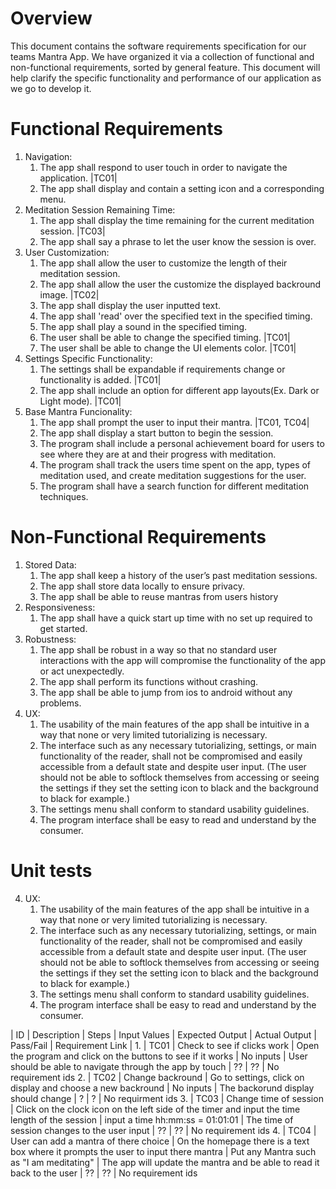 # Overview
This document contains the software requirements specification for our teams Mantra App. We have organized it via a collection of functional and non-functional requirements, sorted by general feature. This document will help clarify the specific functionality and performance of our application as we go to develop it.

# Functional Requirements

1. Navigation:
	1. The app shall respond to user touch in order to navigate the application. |TC01|
	2. The app shall display and contain a setting icon and a corresponding menu. 
2. Meditation Session Remaining Time:
	1. The app shall display the time remaining for the current meditation session. |TC03| 
	2. The app shall say a phrase to let the user know the session is over.
3. User Customization:
	1. The app shall allow the user to customize the length of their meditation session.
	2. The app shall allow the user the customize the displayed backround image. |TC02|
	3. The app shall display the user inputted text.
	4. The app shall 'read' over the specified text in the specified timing.
	5. The app shall play a sound in the specified timing.
	6. The user shall be able to change the specified timing. |TC01|
	7. The user shall be able to change the UI elements color. |TC01|
4. Settings Specific Functionality:
	1. The settings shall be expandable if requirements change or functionality is added. |TC01|
	2. The app shall include an option for different app layouts(Ex. Dark or Light mode). |TC01|
5. Base Mantra Funcionality:
	1. The app shall prompt the user to input their mantra. |TC01, TC04|
	2. The app shall display a start button to begin the session.
	3. The program shall include a personal achievement board for users to see where they are at and their progress with meditation.
	4. The program shall track the users time spent on the app, types of meditation used, and create meditation suggestions for the user.
	5. The program shall have a search function for different meditation techniques.


# Non-Functional Requirements

1. Stored Data:
	1. The app shall keep a history of the user’s past meditation sessions.
	2. The app shall store data locally to ensure privacy.
	3. The app shall be able to reuse mantras from users history 
2. Responsiveness:
	1. The app shall have a quick start up time with no set up required to get started.
3. Robustness:
	1. The app shall be robust in a way so that no standard user interactions with the app will compromise the functionality of the app or act unexpectedly.
	2. The app shall perform its functions without crashing.
	3. The app shall be able to jump from ios to android without any problems.
4. UX:
	1. The usability of the main features of the app shall be intuitive in a way that none or very limited tutorializing is necessary. 
	2. The interface such as any necessary tutorializing, settings, or main functionality of the reader, shall not be compromised and easily accessible from a default state and despite user input. (The user should not be able to softlock themselves from accessing or seeing the settings if they set the setting icon to black and the background to black for example.)
	3. The settings menu shall conform to standard usability guidelines.
	4. The program interface shall be easy to read and understand by the consumer.


# Unit tests

4. UX:
	1. The usability of the main features of the app shall be intuitive in a way that none or very limited tutorializing is necessary. 
	2. The interface such as any necessary tutorializing, settings, or main functionality of the reader, shall not be compromised and easily accessible from a default state and despite user input. (The user should not be able to softlock themselves from accessing or seeing the settings if they set the setting icon to black and the background to black for example.)
	3. The settings menu shall conform to standard usability guidelines.
	4. The program interface shall be easy to read and understand by the consumer.

| ID | Description | Steps | Input Values | Expected Output | Actual Output | Pass/Fail | Requirement Link |
	1. | TC01 | Check to see if clicks work | Open the program and click on the buttons to see if it works | No inputs | User should be able to navigate through the app by touch | ?? | ?? | No requirement ids
	2. | TC02 | Change backround | Go to settings, click on display and choose a new backround | No inputs | The backorund display should change  | ? | ? | No requirment ids
	3. | TC03 | Change time of session | Click on the clock icon on the left side of the timer and input the time length of the session | input a time hh:mm:ss = 01:01:01 | The time of session changes to the user input | ?? | ?? | No requirement ids
	4. | TC04 | User can add a mantra of there choice | On the homepage there is a text box where it prompts the user to input there mantra | Put any Mantra such as "I am meditating" | The app will update the mantra and be able to read it back to the user | ?? | ?? | No requirement ids


